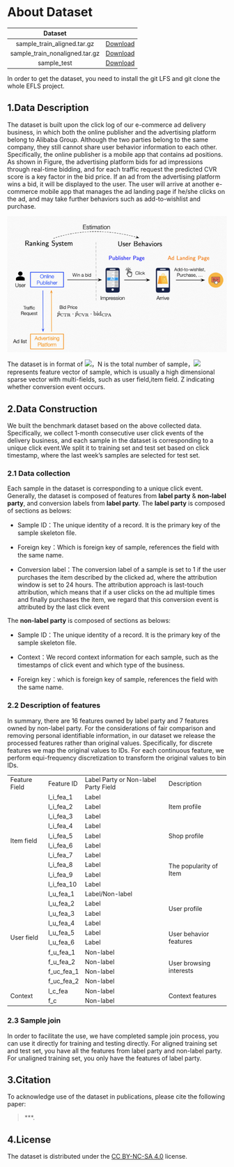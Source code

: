 # About Dataset
| Dataset|  | 
| :------: | :------: |
| sample_train_aligned.tar.gz | [Download](../../efls-dataset/sample_train_aligned.tar.gz) |
| sample_train_nonaligned.tar.gz | [Download](../../efls-dataset/sample_train_nonaligned.tar.gz) | 
| sample_test | [Download](../../efls-dataset/sample_test.tar.gz) | 
In order to get the dataset, you need to install the git LFS and git clone the whole EFLS project.
## 1.Data Description
The dataset is built upon the click log of our e-commerce ad delivery business, in which both the online publisher and the advertising platform belong to Alibaba Group. Although the two parties belong to the same company, they still cannot share user behavior information to each other. Specifically, the online publisher is a mobile app that contains ad positions. As shown in Figure, the advertising platform bids for ad impressions through real-time bidding, and for each traffic request the predicted CVR score is a key factor in the bid price. If an ad from the advertising platform wins a bid, it will be displayed to the user. The user will arrive at another e-commerce mobile app that manages the ad landing page if he/she clicks on the ad, and may take further behaviors such as add-to-wishlist and purchase.

![picture](./pic.png)

The dataset is in format of <img src="http://chart.googleapis.com/chart?cht=tx&chl= \{(x_{i} \rightarrow z_{i})\}|^{N}_{i=1}" style="border:none;">，N is the total number of sample，<img src="http://chart.googleapis.com/chart?cht=tx&chl= x_{i}" style="border:none;"> represents feature vector of sample, which is usually a high dimensional sparse vector with multi-fields, such as user field,item field. Z indicating whether conversion event occurs.

## 2.Data Construction
We built the benchmark dataset based on the above collected data. Specifically, we collect 1-month consecutive user click events of the delivery business, and each sample in the dataset is corresponding to a unique click event.We split it to training set and test set based on click timestamp, where the last week’s samples are selected for test set.
### 2.1 Data collection
Each sample in the dataset is corresponding to a unique click event. Generally, the dataset is composed of features from **label party** & **non-label party**, and conversion labels from **label party**. The **label party** is composed of sections as belows:

- Sample ID：The unique identity of a record. It is the primary key of the sample skeleton file.

- Foreign key：Which is foreign key of sample, references the field with the same name.

- Conversion label：The conversion label of a sample is set to 1 if the user purchases the item described by the clicked ad, where the attribution window is set to 24 hours. The attribution approach is last-touch attribution, which means that if a user clicks on the ad multiple times and finally purchases the item, we regard that this conversion event is attributed by the last click event

The **non-label party** is composed of sections as belows:

- Sample ID：The unique identity of a record. It is the primary key of the sample skeleton file.

- Context：We record context information for each sample, such as the timestamps of click event and which type of the business.

- Foreign key：which is foreign key of sample, references the field with the same name.


### 2.2 Description of features
In summary, there are 16 features owned by label party and 7 features owned by non-label party. For the considerations of fair comparison and removing personal identifiable information, in our dataset we release the processed features rather than original values. Specifically, for discrete features we map the original values to IDs. For each continuous feature, we perform equi-frequency discretization to transform the original values to bin IDs.


<table>
	<tr>
		<td>Feature Field</td>
		<td>Feature ID</td>
		<td>Label Party or Non-label Party Field</td>
		<td>Description</td>
	</tr>
	<tr>
		<td rowspan="10">Item field</td>
		<td>l_i_fea_1</td>
		<td>Label</td>
		<td rowspan="3">Item profile</td>
	</tr>
	<tr>
		<td>l_i_fea_2</td>
		<td>Label</td>
	</tr>
	<tr>
		<td>l_i_fea_3</td>
		<td>Label</td>
	</tr>
	<tr>
		<td>l_i_fea_4</td>
		<td>Label</td>
		<td rowspan="3">Shop profile</td>
	</tr>
	<tr>
		<td>l_i_fea_5</td>
		<td>Label</td>
	</tr>
	<tr>
		<td>l_i_fea_6</td>
		<td>Label</td>
	</tr>
	<tr>
		<td>l_i_fea_7</td>
		<td>Label</td>
		<td rowspan="4">The popularity of Item</td>
	</tr>
	<tr>
		<td>l_i_fea_8</td>
		<td>Label</td>
	</tr>
	<tr>
		<td>l_i_fea_9</td>
		<td>Label</td>
	</tr>
	<tr>
		<td>l_i_fea_10</td>
		<td>Label</td>
	</tr>
	<tr>
		<td rowspan="10">User field</td>
		<td>l_u_fea_1</td>
		<td>Label/Non-label</td>
		<td rowspan="4">User profile</td>
	</tr>
	<tr>
		<td>l_u_fea_2</td>
		<td>Label</td>
	</tr>
	<tr>
		<td>l_u_fea_3</td>
		<td>Label</td>
	</tr>
	<tr>
		<td>l_u_fea_4</td>
		<td>Label</td>
	</tr>
	<tr>
		<td>l_u_fea_5</td>
		<td>Label</td>
		<td rowspan="2">User behavior features</td>
	</tr>
	<tr>
		<td>l_u_fea_6</td>
		<td>Label</td>
	</tr>
	<tr>
		<td>f_u_fea_1</td>
		<td>Non-label</td>
		<td rowspan="4">User browsing interests</td>
	</tr>
	<tr>
		<td>f_u_fea_2</td>
		<td>Non-label</td>
	</tr>
	<tr>
		<td>f_uc_fea_1</td>
		<td>Non-label</td>
	</tr>
	<tr>
		<td>f_uc_fea_2</td>
		<td>Non-label</td>
	</tr>
	<tr>
		<td rowspan="2">Context</td>
		<td>l_c_fea</td>
		<td>Non-label</td>
		<td rowspan="3">Context features</td>
	</tr>
	<tr>
		<td>f_c</td>
		<td>Non-label</td>
	</tr>

</table>



### 2.3 Sample join
In order to facilitate the use, we have completed sample join process, you can use it directly for training and testing directly. For aligned training set and test set, you have all the features from label party and non-label party. For unaligned training set, you only have the features of label party. 

## 3.Citation
To acknowledge use of the dataset in publications, please cite the following paper:

> ***.

## 4.License
The dataset is distributed under the [CC BY-NC-SA 4.0](https://creativecommons.org/licenses/by-nc-sa/4.0/?spm=5176.12282016.0.0.313e492c7xmVCT) license.
